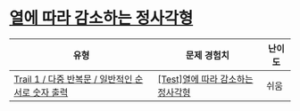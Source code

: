 # [열에 따라 감소하는 정사각형](https://www.codetree.ai/trails/complete/curated-cards/test-a-square-that-decreases-with-heat)

|유형|문제 경험치|난이도|
|---|---|---|
|[Trail 1 / 다중 반복문 / 일반적인 순서로 숫자 출력](https://www.codetree.ai/trail-info/novice-low/)|[[Test]열에 따라 감소하는 정사각형](https://www.codetree.ai/trails/complete/curated-cards/test-a-square-that-decreases-with-heat/)|쉬움|


